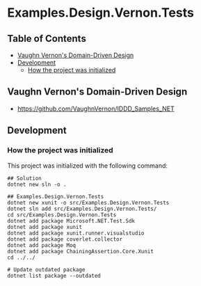 # Examples.Design.Vernon.Tests

## Table of Contents <!-- omit in toc -->

- [Vaughn Vernon's Domain-Driven Design](#vaughn-vernons-domain-driven-design)
- [Development](#development)
  - [How the project was initialized](#how-the-project-was-initialized)

## Vaughn Vernon's Domain-Driven Design

- <https://github.com/VaughnVernon/IDDD_Samples_NET>

## Development

### How the project was initialized

This project was initialized with the following command:

```shell
## Solution
dotnet new sln -o .

## Examples.Design.Vernon.Tests
dotnet new xunit -o src/Examples.Design.Vernon.Tests
dotnet sln add src/Examples.Design.Vernon.Tests/
cd src/Examples.Design.Vernon.Tests
dotnet add package Microsoft.NET.Test.Sdk
dotnet add package xunit
dotnet add package xunit.runner.visualstudio
dotnet add package coverlet.collector
dotnet add package Moq
dotnet add package ChainingAssertion.Core.Xunit
cd ../../

# Update outdated package
dotnet list package --outdated
```
